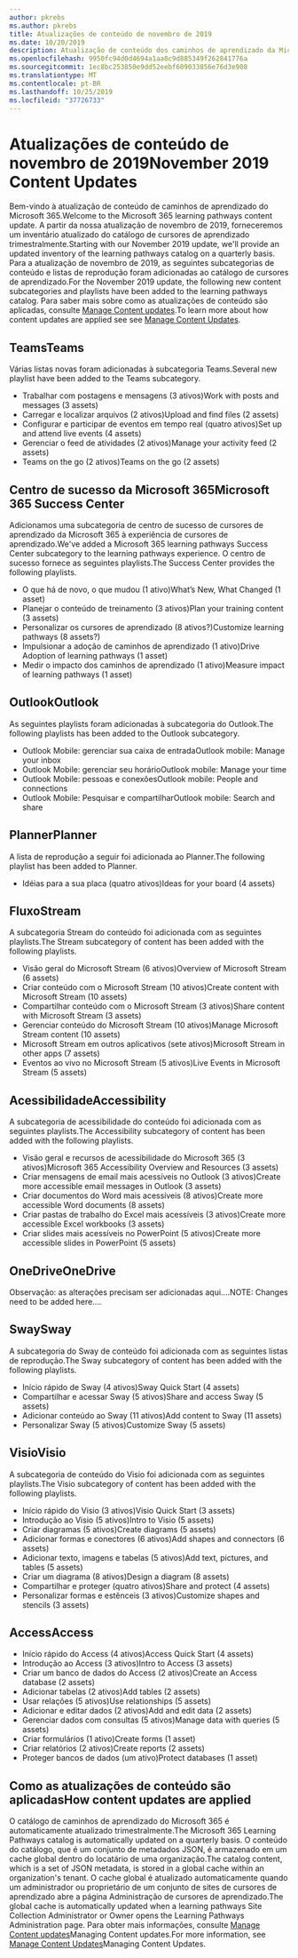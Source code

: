 ```yaml
---
author: pkrebs
ms.author: pkrebs
title: Atualizações de conteúdo de novembro de 2019
ms.date: 10/20/2019
description: Atualização de conteúdo dos caminhos de aprendizado da Microsoft 365
ms.openlocfilehash: 9950fc94d0d4694a1aa0c9d885349f262841776a
ms.sourcegitcommit: 1ec8bc253850e9dd52eebf609033856e76d3e908
ms.translationtype: MT
ms.contentlocale: pt-BR
ms.lasthandoff: 10/25/2019
ms.locfileid: "37726733"
---
```

# <a name="november-2019-content-updates"></a><span data-ttu-id="60a6f-103">Atualizações de conteúdo de novembro de 2019</span><span class="sxs-lookup"><span data-stu-id="60a6f-103">November 2019 Content Updates</span></span>
<span data-ttu-id="60a6f-104">Bem-vindo à atualização de conteúdo de caminhos de aprendizado do Microsoft 365.</span><span class="sxs-lookup"><span data-stu-id="60a6f-104">Welcome to the Microsoft 365 learning pathways content update.</span></span> <span data-ttu-id="60a6f-105">A partir da nossa atualização de novembro de 2019, forneceremos um inventário atualizado do catálogo de cursores de aprendizado trimestralmente.</span><span class="sxs-lookup"><span data-stu-id="60a6f-105">Starting with our November 2019 update, we'll provide an updated inventory of the learning pathways catalog on a quarterly basis.</span></span> <span data-ttu-id="60a6f-106">Para a atualização de novembro de 2019, as seguintes subcategorias de conteúdo e listas de reprodução foram adicionadas ao catálogo de cursores de aprendizado.</span><span class="sxs-lookup"><span data-stu-id="60a6f-106">For the November 2019 update, the following new content subcategories and playlists have been added to the learning pathways catalog.</span></span> <span data-ttu-id="60a6f-107">Para saber mais sobre como as atualizações de conteúdo são aplicadas, consulte [Manage Content updates](custom_contentupdatesmanage.md).</span><span class="sxs-lookup"><span data-stu-id="60a6f-107">To learn more about how content updates are applied see see [Manage Content Updates](custom_contentupdatesmanage.md).</span></span>  

## <a name="teams"></a><span data-ttu-id="60a6f-108">Teams</span><span class="sxs-lookup"><span data-stu-id="60a6f-108">Teams</span></span>
<span data-ttu-id="60a6f-109">Várias listas novas foram adicionadas à subcategoria Teams.</span><span class="sxs-lookup"><span data-stu-id="60a6f-109">Several new playlist have been added to the Teams subcategory.</span></span>
- <span data-ttu-id="60a6f-110">Trabalhar com postagens e mensagens (3 ativos)</span><span class="sxs-lookup"><span data-stu-id="60a6f-110">Work with posts and messages (3 assets)</span></span>
- <span data-ttu-id="60a6f-111">Carregar e localizar arquivos (2 ativos)</span><span class="sxs-lookup"><span data-stu-id="60a6f-111">Upload and find files (2 assets)</span></span>
- <span data-ttu-id="60a6f-112">Configurar e participar de eventos em tempo real (quatro ativos)</span><span class="sxs-lookup"><span data-stu-id="60a6f-112">Set up and attend live events (4 assets)</span></span>
- <span data-ttu-id="60a6f-113">Gerenciar o feed de atividades (2 ativos)</span><span class="sxs-lookup"><span data-stu-id="60a6f-113">Manage your activity feed (2 assets)</span></span>
- <span data-ttu-id="60a6f-114">Teams on the go (2 ativos)</span><span class="sxs-lookup"><span data-stu-id="60a6f-114">Teams on the go (2 assets)</span></span>

## <a name="microsoft-365-success-center"></a><span data-ttu-id="60a6f-115">Centro de sucesso da Microsoft 365</span><span class="sxs-lookup"><span data-stu-id="60a6f-115">Microsoft 365 Success Center</span></span>
<span data-ttu-id="60a6f-116">Adicionamos uma subcategoria de centro de sucesso de cursores de aprendizado da Microsoft 365 à experiência de cursores de aprendizado.</span><span class="sxs-lookup"><span data-stu-id="60a6f-116">We've added a Microsoft 365 learning pathways Success Center subcategory to the learning pathways experience.</span></span> <span data-ttu-id="60a6f-117">O centro de sucesso fornece as seguintes playlists.</span><span class="sxs-lookup"><span data-stu-id="60a6f-117">The Success Center provides the following playlists.</span></span>
- <span data-ttu-id="60a6f-118">O que há de novo, o que mudou (1 ativo)</span><span class="sxs-lookup"><span data-stu-id="60a6f-118">What’s New, What Changed (1 asset)</span></span>
- <span data-ttu-id="60a6f-119">Planejar o conteúdo de treinamento (3 ativos)</span><span class="sxs-lookup"><span data-stu-id="60a6f-119">Plan your training content (3 assets)</span></span>
- <span data-ttu-id="60a6f-120">Personalizar os cursores de aprendizado (8 ativos?)</span><span class="sxs-lookup"><span data-stu-id="60a6f-120">Customize learning pathways (8 assets?)</span></span>
- <span data-ttu-id="60a6f-121">Impulsionar a adoção de caminhos de aprendizado (1 ativo)</span><span class="sxs-lookup"><span data-stu-id="60a6f-121">Drive Adoption of learning pathways (1 asset)</span></span>
- <span data-ttu-id="60a6f-122">Medir o impacto dos caminhos de aprendizado (1 ativo)</span><span class="sxs-lookup"><span data-stu-id="60a6f-122">Measure impact of learning pathways (1 asset)</span></span>

## <a name="outlook"></a><span data-ttu-id="60a6f-123">Outlook</span><span class="sxs-lookup"><span data-stu-id="60a6f-123">Outlook</span></span>
<span data-ttu-id="60a6f-124">As seguintes playlists foram adicionadas à subcategoria do Outlook.</span><span class="sxs-lookup"><span data-stu-id="60a6f-124">The following playlists has been added to the Outlook subcategory.</span></span> 
- <span data-ttu-id="60a6f-125">Outlook Mobile: gerenciar sua caixa de entrada</span><span class="sxs-lookup"><span data-stu-id="60a6f-125">Outlook mobile: Manage your inbox</span></span>
- <span data-ttu-id="60a6f-126">Outlook Mobile: gerenciar seu horário</span><span class="sxs-lookup"><span data-stu-id="60a6f-126">Outlook mobile: Manage your time</span></span>
- <span data-ttu-id="60a6f-127">Outlook Mobile: pessoas e conexões</span><span class="sxs-lookup"><span data-stu-id="60a6f-127">Outlook mobile: People and connections</span></span>
- <span data-ttu-id="60a6f-128">Outlook Mobile: Pesquisar e compartilhar</span><span class="sxs-lookup"><span data-stu-id="60a6f-128">Outlook mobile: Search and share</span></span>

## <a name="planner"></a><span data-ttu-id="60a6f-129">Planner</span><span class="sxs-lookup"><span data-stu-id="60a6f-129">Planner</span></span>
<span data-ttu-id="60a6f-130">A lista de reprodução a seguir foi adicionada ao Planner.</span><span class="sxs-lookup"><span data-stu-id="60a6f-130">The following playlist has been added to Planner.</span></span> 
- <span data-ttu-id="60a6f-131">Idéias para a sua placa (quatro ativos)</span><span class="sxs-lookup"><span data-stu-id="60a6f-131">Ideas for your board (4 assets)</span></span>

## <a name="stream"></a><span data-ttu-id="60a6f-132">Fluxo</span><span class="sxs-lookup"><span data-stu-id="60a6f-132">Stream</span></span>
<span data-ttu-id="60a6f-133">A subcategoria Stream do conteúdo foi adicionada com as seguintes playlists.</span><span class="sxs-lookup"><span data-stu-id="60a6f-133">The Stream subcategory of content has been added with the following playlists.</span></span> 
- <span data-ttu-id="60a6f-134">Visão geral do Microsoft Stream (6 ativos)</span><span class="sxs-lookup"><span data-stu-id="60a6f-134">Overview of Microsoft Stream (6 assets)</span></span>
- <span data-ttu-id="60a6f-135">Criar conteúdo com o Microsoft Stream (10 ativos)</span><span class="sxs-lookup"><span data-stu-id="60a6f-135">Create content with Microsoft Stream (10 assets)</span></span>
- <span data-ttu-id="60a6f-136">Compartilhar conteúdo com o Microsoft Stream (3 ativos)</span><span class="sxs-lookup"><span data-stu-id="60a6f-136">Share content with Microsoft Stream (3 assets)</span></span>
- <span data-ttu-id="60a6f-137">Gerenciar conteúdo do Microsoft Stream (10 ativos)</span><span class="sxs-lookup"><span data-stu-id="60a6f-137">Manage Microsoft Stream content (10 assets)</span></span>
- <span data-ttu-id="60a6f-138">Microsoft Stream em outros aplicativos (sete ativos)</span><span class="sxs-lookup"><span data-stu-id="60a6f-138">Microsoft Stream in other apps (7 assets)</span></span>
- <span data-ttu-id="60a6f-139">Eventos ao vivo no Microsoft Stream (5 ativos)</span><span class="sxs-lookup"><span data-stu-id="60a6f-139">Live Events in Microsoft Stream (5 assets)</span></span>

## <a name="accessibility"></a><span data-ttu-id="60a6f-140">Acessibilidade</span><span class="sxs-lookup"><span data-stu-id="60a6f-140">Accessibility</span></span>
<span data-ttu-id="60a6f-141">A subcategoria de acessibilidade do conteúdo foi adicionada com as seguintes playlists.</span><span class="sxs-lookup"><span data-stu-id="60a6f-141">The Accessibility subcategory of content has been added with the following playlists.</span></span> 
- <span data-ttu-id="60a6f-142">Visão geral e recursos de acessibilidade do Microsoft 365 (3 ativos)</span><span class="sxs-lookup"><span data-stu-id="60a6f-142">Microsoft 365 Accessibility Overview and Resources (3 assets)</span></span>
- <span data-ttu-id="60a6f-143">Criar mensagens de email mais acessíveis no Outlook (3 ativos)</span><span class="sxs-lookup"><span data-stu-id="60a6f-143">Create more accessible email messages in Outlook (3 assets)</span></span>
- <span data-ttu-id="60a6f-144">Criar documentos do Word mais acessíveis (8 ativos)</span><span class="sxs-lookup"><span data-stu-id="60a6f-144">Create more accessible Word documents (8 assets)</span></span>
- <span data-ttu-id="60a6f-145">Criar pastas de trabalho do Excel mais acessíveis (3 ativos)</span><span class="sxs-lookup"><span data-stu-id="60a6f-145">Create more accessible Excel workbooks (3 assets)</span></span>
- <span data-ttu-id="60a6f-146">Criar slides mais acessíveis no PowerPoint (5 ativos)</span><span class="sxs-lookup"><span data-stu-id="60a6f-146">Create more accessible slides in PowerPoint (5 assets)</span></span>

## <a name="onedrive"></a><span data-ttu-id="60a6f-147">OneDrive</span><span class="sxs-lookup"><span data-stu-id="60a6f-147">OneDrive</span></span>
<span data-ttu-id="60a6f-148">Observação: as alterações precisam ser adicionadas aqui....</span><span class="sxs-lookup"><span data-stu-id="60a6f-148">NOTE: Changes need to be added here....</span></span>

## <a name="sway"></a><span data-ttu-id="60a6f-149">Sway</span><span class="sxs-lookup"><span data-stu-id="60a6f-149">Sway</span></span>
<span data-ttu-id="60a6f-150">A subcategoria do Sway de conteúdo foi adicionada com as seguintes listas de reprodução.</span><span class="sxs-lookup"><span data-stu-id="60a6f-150">The Sway subcategory of content has been added with the following playlists.</span></span> 
- <span data-ttu-id="60a6f-151">Início rápido de Sway (4 ativos)</span><span class="sxs-lookup"><span data-stu-id="60a6f-151">Sway Quick Start (4 assets)</span></span>
- <span data-ttu-id="60a6f-152">Compartilhar e acessar Sway (5 ativos)</span><span class="sxs-lookup"><span data-stu-id="60a6f-152">Share and access Sway (5 assets)</span></span>
- <span data-ttu-id="60a6f-153">Adicionar conteúdo ao Sway (11 ativos)</span><span class="sxs-lookup"><span data-stu-id="60a6f-153">Add content to Sway (11 assets)</span></span>
- <span data-ttu-id="60a6f-154">Personalizar Sway (5 ativos)</span><span class="sxs-lookup"><span data-stu-id="60a6f-154">Customize Sway (5 assets)</span></span>

## <a name="visio"></a><span data-ttu-id="60a6f-155">Visio</span><span class="sxs-lookup"><span data-stu-id="60a6f-155">Visio</span></span>
<span data-ttu-id="60a6f-156">A subcategoria de conteúdo do Visio foi adicionada com as seguintes playlists.</span><span class="sxs-lookup"><span data-stu-id="60a6f-156">The Visio subcategory of content has been added with the following playlists.</span></span> 
- <span data-ttu-id="60a6f-157">Início rápido do Visio (3 ativos)</span><span class="sxs-lookup"><span data-stu-id="60a6f-157">Visio Quick Start (3 assets)</span></span>
- <span data-ttu-id="60a6f-158">Introdução ao Visio (5 ativos)</span><span class="sxs-lookup"><span data-stu-id="60a6f-158">Intro to Visio (5 assets)</span></span>
- <span data-ttu-id="60a6f-159">Criar diagramas (5 ativos)</span><span class="sxs-lookup"><span data-stu-id="60a6f-159">Create diagrams (5 assets)</span></span>
- <span data-ttu-id="60a6f-160">Adicionar formas e conectores (6 ativos)</span><span class="sxs-lookup"><span data-stu-id="60a6f-160">Add shapes and connectors (6 assets)</span></span>
- <span data-ttu-id="60a6f-161">Adicionar texto, imagens e tabelas (5 ativos)</span><span class="sxs-lookup"><span data-stu-id="60a6f-161">Add text, pictures, and tables (5 assets)</span></span>
- <span data-ttu-id="60a6f-162">Criar um diagrama (8 ativos)</span><span class="sxs-lookup"><span data-stu-id="60a6f-162">Design a diagram (8 assets)</span></span>
- <span data-ttu-id="60a6f-163">Compartilhar e proteger (quatro ativos)</span><span class="sxs-lookup"><span data-stu-id="60a6f-163">Share and protect (4 assets)</span></span>
- <span data-ttu-id="60a6f-164">Personalizar formas e estênceis (3 ativos)</span><span class="sxs-lookup"><span data-stu-id="60a6f-164">Customize shapes and stencils (3 assets)</span></span>

## <a name="access"></a><span data-ttu-id="60a6f-165">Access</span><span class="sxs-lookup"><span data-stu-id="60a6f-165">Access</span></span>
- <span data-ttu-id="60a6f-166">Início rápido do Access (4 ativos)</span><span class="sxs-lookup"><span data-stu-id="60a6f-166">Access Quick Start (4 assets)</span></span>
- <span data-ttu-id="60a6f-167">Introdução ao Access (3 ativos)</span><span class="sxs-lookup"><span data-stu-id="60a6f-167">Intro to Access (3 assets)</span></span>
- <span data-ttu-id="60a6f-168">Criar um banco de dados do Access (2 ativos)</span><span class="sxs-lookup"><span data-stu-id="60a6f-168">Create an Access database (2 assets)</span></span>
- <span data-ttu-id="60a6f-169">Adicionar tabelas (2 ativos)</span><span class="sxs-lookup"><span data-stu-id="60a6f-169">Add tables (2 assets)</span></span>
- <span data-ttu-id="60a6f-170">Usar relações (5 ativos)</span><span class="sxs-lookup"><span data-stu-id="60a6f-170">Use relationships (5 assets)</span></span>
- <span data-ttu-id="60a6f-171">Adicionar e editar dados (2 ativos)</span><span class="sxs-lookup"><span data-stu-id="60a6f-171">Add and edit data (2 assets)</span></span>
- <span data-ttu-id="60a6f-172">Gerenciar dados com consultas (5 ativos)</span><span class="sxs-lookup"><span data-stu-id="60a6f-172">Manage data with queries (5 assets)</span></span>
- <span data-ttu-id="60a6f-173">Criar formulários (1 ativo)</span><span class="sxs-lookup"><span data-stu-id="60a6f-173">Create forms (1 asset)</span></span>
- <span data-ttu-id="60a6f-174">Criar relatórios (2 ativos)</span><span class="sxs-lookup"><span data-stu-id="60a6f-174">Create reports (2 assets)</span></span>
- <span data-ttu-id="60a6f-175">Proteger bancos de dados (um ativo)</span><span class="sxs-lookup"><span data-stu-id="60a6f-175">Protect databases (1 asset)</span></span>

## <a name="how-content-updates-are-applied"></a><span data-ttu-id="60a6f-176">Como as atualizações de conteúdo são aplicadas</span><span class="sxs-lookup"><span data-stu-id="60a6f-176">How content updates are applied</span></span>
<span data-ttu-id="60a6f-177">O catálogo de caminhos de aprendizado do Microsoft 365 é automaticamente atualizado trimestralmente.</span><span class="sxs-lookup"><span data-stu-id="60a6f-177">The Microsoft 365 Learning Pathways catalog is automatically updated on a quarterly basis.</span></span> <span data-ttu-id="60a6f-178">O conteúdo do catálogo, que é um conjunto de metadados JSON, é armazenado em um cache global dentro do locatário de uma organização.</span><span class="sxs-lookup"><span data-stu-id="60a6f-178">The catalog content, which is a set of JSON metadata, is stored in a global cache within an organization's tenant.</span></span> <span data-ttu-id="60a6f-179">O cache global é atualizado automaticamente quando um administrador ou proprietário de um conjunto de sites de cursores de aprendizado abre a página Administração de cursores de aprendizado.</span><span class="sxs-lookup"><span data-stu-id="60a6f-179">The global cache is automatically updated when a learning pathways Site Collection Administrator or Owner opens the Learning Pathways Administration page.</span></span> <span data-ttu-id="60a6f-180">Para obter mais informações, consulte [Manage Content updates](custom_contentupdatesmanage.md)Managing Content updates.</span><span class="sxs-lookup"><span data-stu-id="60a6f-180">For more information, see [Manage Content Updates](custom_contentupdatesmanage.md)Managing Content Updates.</span></span> 